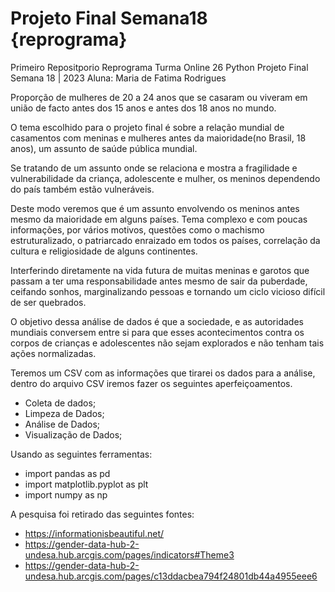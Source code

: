 # Projeto Final Semana18 {reprograma}
 
 Primeiro Repositporio Reprograma
 Turma Online 26
 Python 
 Projeto Final Semana 18 | 2023 
 Aluna: Maria de Fatima Rodrigues

  
 
 Proporção de mulheres de 20 a 24 anos que se casaram ou viveram em união de facto antes dos 15    anos e antes dos 18 anos no mundo. 
 

  O tema escolhido para o projeto final é sobre a relação mundial de casamentos com meninas e mulheres antes da maioridade(no Brasil, 18 anos), um assunto de saúde pública mundial.
  
  Se tratando de um assunto onde se relaciona e mostra a fragilidade e vulnerabilidade da criança, adolescente e mulher, os meninos dependendo do país também estão vulneráveis.
  
 Deste modo veremos que é um assunto envolvendo os meninos antes mesmo da maioridade em alguns países. Tema complexo e com poucas informações, por vários motivos, questões como o machismo estruturalizado, o patriarcado enraizado em todos os países, correlação da cultura e religiosidade de alguns continentes. 
 
 Interferindo diretamente na vida futura de muitas meninas e garotos que passam a ter uma responsabilidade antes mesmo de sair da puberdade, ceifando sonhos, marginalizando pessoas e tornando um ciclo vicioso difícil de ser quebrados.
 
 O objetivo dessa análise de dados é que a sociedade, e as autoridades mundiais conversem entre si para que esses acontecimentos contra os corpos de crianças e adolescentes não sejam explorados e não tenham tais ações normalizadas.

Teremos um CSV com as informações que tirarei os dados para a análise, dentro do arquivo CSV iremos fazer os seguintes aperfeiçoamentos. 

* Coleta de dados;
* Limpeza de Dados;    
* Análise de Dados;
* Visualização de Dados;


Usando as seguintes ferramentas:
* import pandas as pd
* import matplotlib.pyplot as plt
* import numpy as np


A pesquisa foi retirado das seguintes fontes:
* https://informationisbeautiful.net/
* https://gender-data-hub-2-undesa.hub.arcgis.com/pages/indicators#Theme3
* https://gender-data-hub-2-undesa.hub.arcgis.com/pages/c13ddacbea794f24801db44a4955eee6

